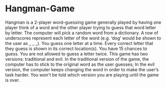 # Hangman-Game
Hangman is a 2-player word-guessing game generally played by having one player think of a word and the other player trying to guess that word letter by letter. The computer will pick a random word from a dictionary. A row of underscores represent each letter of the word (e.g. ‘dog’ would be shown to the user as _ _ _). You guess one letter at a time. Every correct letter that they guess is shown in its correct location(s). You have 15 chances to guess. You are not allowed to guess a letter twice. This game has two versions: traditional and evil. In the traditional version of the game, the computer has to stick to the original word as the user guesses; In the evil version, the computer keeps changing the word in order to make the user’s task harder. You won't be told which version you are playing until the game is over.
